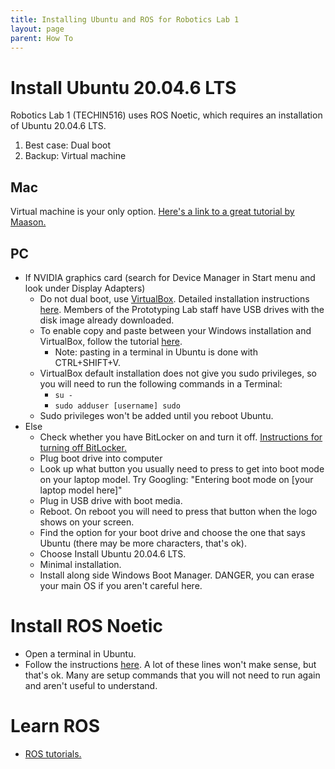 ```yaml
---
title: Installing Ubuntu and ROS for Robotics Lab 1
layout: page
parent: How To
---
```


# Install Ubuntu 20.04.6 LTS
Robotics Lab 1 (TECHIN516) uses ROS Noetic, which requires an installation of Ubuntu 20.04.6 LTS.
1. Best case: Dual boot
1. Backup: Virtual machine

## Mac
Virtual machine is your only option. [Here's a link to a great tutorial by Maason.](https://uwnetid.sharepoint.com/:w:/r/sites/gix/Shared%20Documents/Shared%20Externally/Shared%20with%20Student%20IT%20Employees/Course%20Resources/TECHIN%20514%20-%20Hardware%20%26%20Software%20Lab%20-%20Robotics/Installing%20a%20Linux%20VM%20on%20Mac%20M1%20Guide.docx?d=w6db6355a2f2840c39c424867cd2c891a&csf=1&web=1&e=bVffSS)

## PC
- If NVIDIA graphics card (search for Device Manager in Start menu and look under Display Adapters)
    - Do not dual boot, use [VirtualBox](https://www.virtualbox.org/wiki/Downloads). Detailed installation instructions [here](https://linuxhint.com/install_ubuntu_virtualbox_2004/). Members of the Prototyping Lab staff have USB drives with the disk image already downloaded.
    - To enable copy and paste between your Windows installation and VirtualBox, follow the tutorial [here](https://medium.com/@amanshuklalinux/how-to-enable-copy-paste-from-host-to-vm-in-virtualbox-2bf76dc0c0b0).
        - Note: pasting in a terminal in Ubuntu is done with CTRL+SHIFT+V.
    - VirtualBox default installation does not give you sudo privileges, so you will need to run the following commands in a Terminal:
        - `su -`
        - `sudo adduser [username] sudo`
    - Sudo privileges won't be added until you reboot Ubuntu.
- Else 
    - Check whether you have BitLocker on and turn it off. [Instructions for turning off BitLocker.](https://www.wikihow.com/Turn-Off-BitLocker)
    - Plug boot drive into computer
    - Look up what button you usually need to press to get into boot mode on your laptop model. Try Googling: "Entering boot mode on [your laptop model here]"
    - Plug in USB drive with boot media.
    - Reboot. On reboot you will need to press that button when the logo shows on your screen.
    - Find the option for your boot drive and choose the one that says Ubuntu (there may be more characters, that's ok).
    - Choose Install Ubuntu 20.04.6 LTS.
    - Minimal installation.
    - Install along side Windows Boot Manager. DANGER, you can erase your main OS if you aren't careful here.

# Install ROS Noetic
- Open a terminal in Ubuntu.
- Follow the instructions [here](https://wiki.ros.org/noetic/Installation/Ubuntu). A lot of these lines won't make sense, but that's ok. Many are setup commands that you will not need to run again and aren't useful to understand.

# Learn ROS
- [ROS tutorials.](https://wiki.ros.org/ROS/Tutorials)

